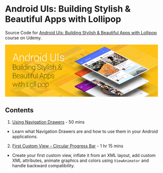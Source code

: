# Android UIs: Building Stylish &amp; Beautiful Apps with Lollipop
Source Code for [Android UIs: Building Stylish & Beautiful Apps with Lollipop] course on Udemy.

[<img src="/Artwork/Cover Image.png">](http://s87.eu/uj3n)

Contents
--------
1. [Using Navigation Drawers] - 50 mins
  * Learn what Navigation Drawers are and how to use them in your Android applications.

2. [First Custom View - Circular Progress Bar] - 1 hr 15 mins
  * Create your first custom view, inflate it from an XML layout, add custom XML attributes, animate graphics and colors using `ViewAnimator` and handle backward compatibility.

  [Android UIs: Building Stylish & Beautiful Apps with Lollipop]: http://s87.eu/zulw
  [Using Navigation Drawers]: https://github.com/codeherenow/android-uis/tree/master/Section%2001%20-%20Navigation%20Drawer
  [First Custom View - Circular Progress Bar]: https://github.com/codeherenow/android-uis/tree/master/Section%2002%20-%20Circular%20Progress%20Bar
